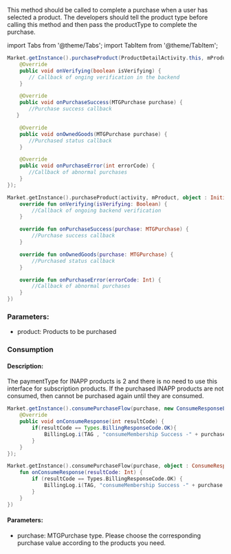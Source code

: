 

 This method should be called to complete a purchase when a user has selected a product. The developers should tell the product type before calling this method and then pass the productType to complete the purchase.

import Tabs from '@theme/Tabs';
import TabItem from '@theme/TabItem';

<Tabs>
  <TabItem value="Java" label="Java" default>

```Java
Market.getInstance().purchaseProduct(ProductDetailActivity.this, mProduct, new InitiatePurchaseListener() {
    @Override
    public void onVerifying(boolean isVerifying) {
       // Callback of onging verification in the backend
    }

    @Override
    public void onPurchaseSuccess(MTGPurchase purchase) {
       //Purchase success callback
   }

    @Override
    public void onOwnedGoods(MTGPurchase purchase) {
       //Purchased status callback
    }

    @Override
    public void onPurchaseError(int errorCode) {
       //Callback of abnormal purchases
    }
});
```
  </TabItem>
  <TabItem value="Kotlin" label="Kotlin">

```Kotlin
Market.getInstance().purchaseProduct(activity, mProduct, object : InitiatePurchaseListener {
    override fun onVerifying(isVerifying: Boolean) {
        //Callback of ongoing backend verification
    }

    override fun onPurchaseSuccess(purchase: MTGPurchase) {
        //Purchase success callback
    }

    override fun onOwnedGoods(purchase: MTGPurchase) {
        //Purchased status callback
    }

    override fun onPurchaseError(errorCode: Int) {
        //Callback of abnormal purchases
    }
})
```
  </TabItem>

</Tabs>

### Parameters:
- product: Products to be purchased

### Consumption

#### Description:
 The paymentType for INAPP products is 2 and there is no need to use this interface for subscription products. If the purchased INAPP products are not consumed, then cannot be purchased again until they are consumed.

<Tabs>
  <TabItem value="Java" label="Java" default>

```Java
Market.getInstance().consumePurchaseFlow(purchase, new ConsumeResponseListener() {
    @Override
    public void onConsumeResponse(int resultCode) {
        if(resultCode == Types.BillingResponseCode.OK){
            BillingLog.i(TAG , "consumeMembership Success -" + purchase.getProductId());
        }
    }
});
```
  </TabItem>
  <TabItem value="Kotlin" label="Kotlin">

```Kotlin
Market.getInstance().consumePurchaseFlow(purchase, object : ConsumeResponseListener() {
    fun onConsumeResponse(resultCode: Int) {
        if (resultCode == Types.BillingResponseCode.OK) {
            BillingLog.i(TAG, "consumeMembership Success -" + purchase.getProductId())
        }
    }
})
```
  </TabItem>
</Tabs>

#### Parameters:
- purchase: MTGPurchase type. Please choose the corresponding purchase value according to the products you need.